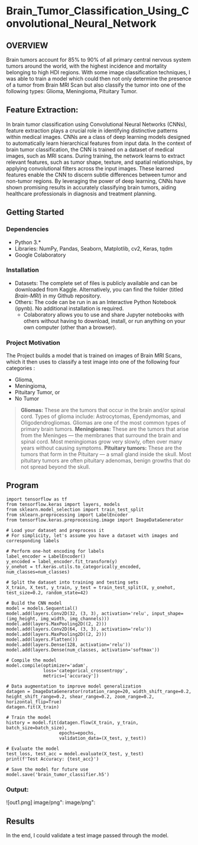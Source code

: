 # Brain_Tumor_Classification_Using_Convolutional_Neural_Network

## OVERVIEW <a name="overview"></a>
Brain tumors account for 85% to 90% of all primary central nervous system tumors around the world, with the highest incidence and mortality belonging to high HDI regions. With some image classification techniques, I was able to train a model which could then not only determine the presence of a tumor from Brain MRI Scan but also classify the tumor into one of the following types: Glioma, Meningioma, Pituitary Tumor.

## Feature Extraction:
In brain tumor classification using Convolutional Neural Networks (CNNs), feature extraction plays a crucial role in identifying distinctive patterns within medical images. CNNs are a class of deep learning models designed to automatically learn hierarchical features from input data. In the context of brain tumor classification, the CNN is trained on a dataset of medical images, such as MRI scans. During training, the network learns to extract relevant features, such as tumor shape, texture, and spatial relationships, by applying convolutional filters across the input images. These learned features enable the CNN to discern subtle differences between tumor and non-tumor regions. By leveraging the power of deep learning, CNNs have shown promising results in accurately classifying brain tumors, aiding healthcare professionals in diagnosis and treatment planning.

## Getting Started <a name="getting-started"></a>

### Dependencies <a name="dependencies"></a>
* Python 3.*
* Libraries: NumPy, Pandas, Seaborn, Matplotlib, cv2, Keras, tqdm
* Google Colaboratory

### Installation <a name="installation"></a>

* Datasets: The complete set of files is publicly available and can be downloaded from Kaggle. Alternatively, you can find the folder (titled _Brain-MRI_) in my Github repository.
* Others: The code can be run in as an Interactive Python Notebook (ipynb). No additional installation is required.
    - Colaboratory allows you to use and share Jupyter notebooks with others without having to download, install, or run anything on your own computer (other than a browser).

### Project Motivation <a name="project-motivation"></a>

The Project builds a model that is trained on images of Brain MRI Scans, which it then uses to classify a test image into one of the following four categories : 

* Glioma,
* Meningioma,
* Pituitary Tumor, or
* No Tumor

> **Gliomas:** These are the tumors that occur in the brain and/or spinal cord. Types of glioma include: Astrocytomas, Ependymomas, and Oligodendrogliomas. Gliomas are one of the most common types of primary brain tumors. 
> **Meningiomas:** These are the tumors that arise from the Meninges — the membranes that surround the brain and spinal cord. Most meningiomas grow very slowly, often over many years without causing symptoms. 
> **Pituitary tumors:** These are the tumors that form in the Pituitary — a small gland inside the skull. Most pituitary tumors are often pituitary adenomas, benign growths that do not spread beyond the skull.


## Program
```
import tensorflow as tf
from tensorflow.keras import layers, models
from sklearn.model_selection import train_test_split
from sklearn.preprocessing import LabelEncoder
from tensorflow.keras.preprocessing.image import ImageDataGenerator

# Load your dataset and preprocess it
# For simplicity, let's assume you have a dataset with images and corresponding labels

# Perform one-hot encoding for labels
label_encoder = LabelEncoder()
y_encoded = label_encoder.fit_transform(y)
y_onehot = tf.keras.utils.to_categorical(y_encoded, num_classes=num_classes)

# Split the dataset into training and testing sets
X_train, X_test, y_train, y_test = train_test_split(X, y_onehot, test_size=0.2, random_state=42)

# Build the CNN model
model = models.Sequential()
model.add(layers.Conv2D(32, (3, 3), activation='relu', input_shape=(img_height, img_width, img_channels)))
model.add(layers.MaxPooling2D((2, 2)))
model.add(layers.Conv2D(64, (3, 3), activation='relu'))
model.add(layers.MaxPooling2D((2, 2)))
model.add(layers.Flatten())
model.add(layers.Dense(128, activation='relu'))
model.add(layers.Dense(num_classes, activation='softmax'))

# Compile the model
model.compile(optimizer='adam',
              loss='categorical_crossentropy',
              metrics=['accuracy'])

# Data augmentation to improve model generalization
datagen = ImageDataGenerator(rotation_range=20, width_shift_range=0.2, height_shift_range=0.2, shear_range=0.2, zoom_range=0.2, horizontal_flip=True)
datagen.fit(X_train)

# Train the model
history = model.fit(datagen.flow(X_train, y_train, batch_size=batch_size),
                    epochs=epochs,
                    validation_data=(X_test, y_test))

# Evaluate the model
test_loss, test_acc = model.evaluate(X_test, y_test)
print(f'Test Accuracy: {test_acc}')

# Save the model for future use
model.save('brain_tumor_classifier.h5')

```
### Output:
![out1.png]
image/png":
image/png":

## Results<a name="results"></a>

In the end, I could validate a test image passed through the model.
